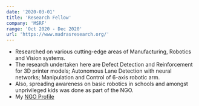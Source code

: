 ```yaml
---
date: '2020-03-01'
title: 'Research Fellow'
company: 'MSRF'
range: 'Oct 2020 - Dec 2020'
url: 'https://www.madrasresearch.org/'
---
```


- Researched on various cutting-edge areas of Manufacturing, Robotics and Vision systems. 
- The research undertaken here are Defect Detection and Reinforcement for 3D printer models; Autonomous Lane Detection with neural networks; Manipulation and Control of 6-axis robotic arm.
- Also, spreading awareness on basic robotics in schools and amongst unprivileged kids was done as part of the NGO.
- My [NGO Profile](https://www.madrasresearch.org/team/jerrin-bright)